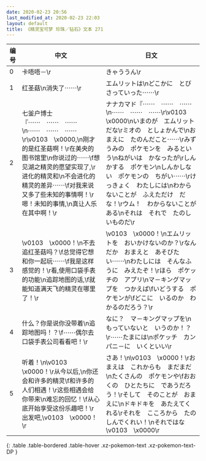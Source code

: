 ```yaml
---
date: 2020-02-23 20:56
last_modified_at: 2020-02-23 22:03
layout: default
title: 《精灵宝可梦 珍珠／钻石》文本 271
---
```

| 编号 | 中文 | 日文 |
| ---- | ---- | ---- |
| 0 | 卡唔唔－\r | きゃううん\r |
| 1 | 红圣菇\n消失了⋯⋯\r | エムリットは\nどこかに　とびさっていった⋯⋯\r |
| 2 | 七釜户博士『⋯⋯　⋯⋯　⋯⋯\n⋯⋯　⋯⋯　⋯⋯\r\v0103　\x0000,\n刚才的是红圣菇啊！\r在美央的图书馆里\n你说过的⋯⋯\f想见湖之精灵的愿望实现了,\r进化的精灵和\n不会进化的精灵的差异⋯⋯\f对我来说又多了些未知的事情啊！\r嗯！未知的事情,\n真让人乐在其中啊！\r | ナナカマド『⋯⋯　⋯⋯　⋯⋯\n⋯⋯　⋯⋯　⋯⋯\r\v0103　\x0000\nいまのが　エムリットだな\rミオの　としょかんで\nおまえに　たのんだこと⋯⋯\rみずうみの　ポケモンを　みるという\nねがいは　かなったが\rしんかする　ポケモン\nしんかしない　ポケモンの　ちがい⋯⋯\rけっきょく　わたしには\nわからないことが　ふえただけ　だな！\rウム！　わからないことが　ある\nそれは　それで　たのしいものだ\r |
| 3 | \v0103　\x0000！\n不去追红圣菇吗？\f总觉得它想和你一起玩⋯⋯\f我是这样感觉的！\r看,使用口袋手表的功能\n追踪地图的话,\f就能知道满天飞的精灵在哪里了！\r | \v0103　\x0000！\nエムリットを　おいかけないのか？\rなんだか　おまえと　あそびたい⋯⋯\nわたしには　そんなふうに　みえたぞ！\rほら　ポケッチの　アプリ\nマ－キングマップを　つかえば\fいどうする　ポケモンが\fどこに　いるのか　わかるのだろう？\r |
| 4 | 什么？你是说你没带着\n追踪地图吗！？\f⋯⋯偶尔去口袋手表公司看看吧！\r | なに？　マ－キングマップを\nもっていないと　いうのか！？\r⋯⋯たまには\nポケッチ　カンパニ－に　いくといい\r |
| 5 | 听着！\n\v0103　\x0000！\r从今以后,\n你还会和许多的精灵\f和许多的人们相遇！\r这些相遇会给你带来\n难忘的回忆！\f从心底开始享受这份乐趣吧！\r出发吧,\v0103　\x0000！\r | さあ！\n\v0103　\x0000！\rおまえは　これからも　まだまだ\nたくさんの　ポケモンや\fおおくの　ひとたちに　であうだろう！\rそして　そのことが　おまえに\nドキドキを　あたえてくれる\rそれを　こころから　たのしんでくれい！\nそれではな　\v0103　\x0000\r |
{: .table .table-bordered .table-hover .xz-pokemon-text .xz-pokemon-text-DP }
